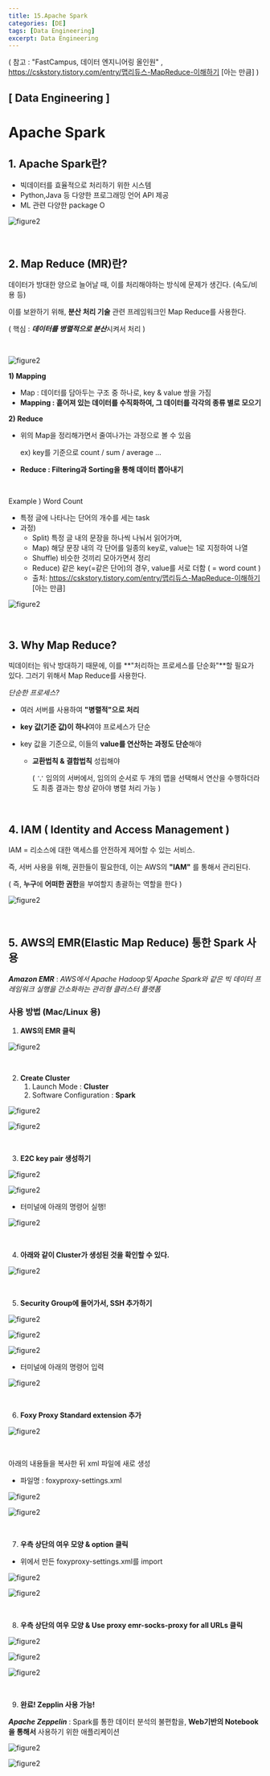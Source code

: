 ```yaml
---
title: 15.Apache Spark
categories: [DE]
tags: [Data Engineering]
excerpt: Data Engineering
---
```


( 참고 : "FastCampus, 데이터 엔지니어링 올인원" ,  https://cskstory.tistory.com/entry/맵리듀스-MapReduce-이해하기 [아는 만큼] )

## [ Data Engineering ]

# Apache Spark

## 1. Apache Spark란?

- 빅데이터를 효율적으로 처리하기 위한 시스템
- Python,Java 등 다양한 프로그래밍 언어 API 제공
- ML 관련 다양한 package O

![figure2](/assets/img/DE/de30.png)

<br>

## 2. Map Reduce (MR)란?

데이터가 방대한 양으로 늘어날 때, 이를 처리해야하는 방식에 문제가 생긴다. (속도/비용 등)

이를 보완하기 위해, **분산 처리 기술** 관련 프레임워크인 Map Reduce를 사용한다.

( 핵심 : ***데이터를 병렬적으로 분산***시켜서 처리 )

<br>

![figure2](/assets/img/DE/de31.png)

**1) Mapping**

- Map : 데이터를 담아두는 구조 중 하나로, key & value 쌍을 가짐
- **Mapping : 흩어져 있는 데이터를 수직화하여, 그 데이터를 각각의 종류 별로 모으기**

**2) Reduce**

- 위의 Map을 정리해가면서 줄여나가는 과정으로 볼 수 있음

  ex) key를 기준으로 count / sum / average ...

- **Reduce : Filtering과 Sorting을 통해 데이터 뽑아내기**

<br>

Example ) Word Count

- 특정 글에 나타나는 단어의 개수를 세는 task
- 과정)
  - Split) 특정 글 내의 문장을 하나씩 나눠서 읽어가며, 
  - Map) 해당 문장 내의 각 단어를 일종의 key로, value는 1로 지정하여 나열
  - Shuffle) 비슷한 것끼리 모아가면서 정리
  - Reduce) 같은 key(=같은 단어)의 경우, value를 서로 더함 ( = word count )
  - 출처: https://cskstory.tistory.com/entry/맵리듀스-MapReduce-이해하기 [아는 만큼]

![figure2](/assets/img/DE/de32.png)

<br>

## 3. Why Map Reduce?

빅데이터는 워낙 방대하기 때문에, 이를 **"처리하는 프로세스를 단순화"**할 필요가 있다. 그러기 위해서 Map Reduce를 사용한다.

*단순한 프로세스?*

- 여러 서버를 사용하여 **"병렬적"으로 처리**

- **key 값(기준 값)이 하나**여야 프로세스가 단순

- key 값을 기준으로, 이들의 **value를 연산하는 과정도 단순**해야

  - **교환법칙 & 결합법칙** 성립해야

    ( $\because$ 임의의 서버에서, 임의의 순서로 두 개의 맵을 선택해서 연산을 수행하더라도 최종 결과는 항상 같아야 병렬 처리 가능 )

<br>

## 4. IAM ( Identity and Access Management )

IAM = 리소스에 대한 액세스를 안전하게 제어할 수 있는 서비스.

즉, 서버 사용을 위해, 권한들이 필요한데, 이는 AWS의 **"IAM"** 를 통해서 관리된다.

( 즉, **누구**에 **어떠한 권한**을 부여할지 총괄하는 역할을 한다 )

![figure2](/assets/img/DE/de34.png)

<br>

## 5. AWS의 EMR(Elastic Map Reduce) 통한 Spark 사용

***Amazon EMR*** : *AWS에서 Apache Hadoop및 Apache Spark와 같은 빅 데이터 프레임워크 실행을 간소화하는 관리형 클러스터 플랫폼*



### 사용 방법 (Mac/Linux 용)

1. **AWS의 EMR 클릭**

![figure2](/assets/img/DE/de33.png)

<br>

2. **Create Cluster**
   1. Launch Mode : **Cluster**
   2. Software Configuration : **Spark**

![figure2](/assets/img/DE/de35.png)

![figure2](/assets/img/DE/de36.png)

<br>

3. **E2C key pair 생성하기**

![figure2](/assets/img/DE/de37.png)

![figure2](/assets/img/DE/de38.png)

- 터미널에 아래의 명령어 실행!  

![figure2](/assets/img/DE/de39.png)

<br>

4. **아래와 같이 Cluster가 생성된 것을 확인할 수 있다.**

![figure2](/assets/img/DE/de40.png)

<br>

5. **Security Group에 들어가서, SSH 추가하기**

![figure2](/assets/img/DE/de41.png)

![figure2](/assets/img/DE/de42.png)

![figure2](/assets/img/DE/de43.png)

- 터미널에 아래의 명령어 입력

![figure2](/assets/img/DE/de44.png)

<br>

6. **Foxy Proxy Standard extension 추가**

![figure2](/assets/img/DE/de46.png)

<br>

아래의 내용들을 복사한 뒤 xml 파일에 새로 생성

- 파일명 : foxyproxy-settings.xml

![figure2](/assets/img/DE/de47.png)

![figure2](/assets/img/DE/de48.png)

<br>

7. **우측 상단의 여우 모양 & option 클릭**

- 위에서 만든 foxyproxy-settings.xml를 import

![figure2](/assets/img/DE/de49.png)

![figure2](/assets/img/DE/de50.png)

<br>

8. **우측 상단의 여우 모양 & Use proxy emr-socks-proxy for all URLs 클릭**

![figure2](/assets/img/DE/de51.png)

![figure2](/assets/img/DE/de52.png)

![figure2](/assets/img/DE/de53.png)

<br>

9. **완료! Zepplin 사용 가능!**

***Apache Zeppelin*** : Spark를 통한 데이터 분석의 불편함을, **Web기반의 Notebook을 통해서** 사용하기 위한 애플리케이션

![figure2](/assets/img/DE/de54.png)

![figure2](/assets/img/DE/de55.png)